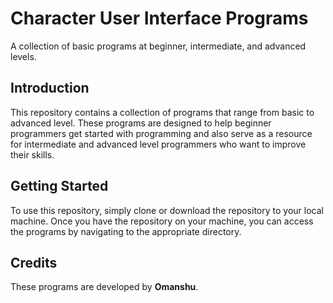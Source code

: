# Character User Interface Programs
A collection of basic programs at beginner, intermediate, and advanced levels.

## Introduction

This repository contains a collection of programs that range from basic to advanced level. These programs are designed to help beginner programmers get started with programming and also serve as a resource for intermediate and advanced level programmers who want to improve their skills.

## Getting Started

To use this repository, simply clone or download the repository to your local machine. Once you have the repository on your machine, you can access the programs by navigating to the appropriate directory.

## Credits
These programs are developed by **Omanshu**.
